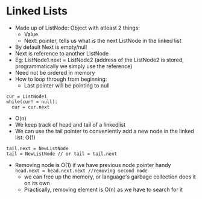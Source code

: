 # Linked Lists

- Made up of ListNode: Object with atleast 2 things:
  - Value
  - Next: pointer, tells us what is the next ListNode in the linked list
- By default Next is empty/null
- Next is reference to another ListNode
- Eg: ListNode1.next = ListNode2 (address of the ListNode2 is stored, programmatically we simply use the reference)
- Need not be ordered in memory
- How to loop through from beginning:
  - Last pointer will be pointing to null
```
cur = ListNode1
while(cur! = null):
  cur = cur.next
```
- O(n)
- We keep track of head and tail of a linkedlist
- We can use the tail pointer to conveniently add a new node in the linked list: O(1)
```
tail.next = NewListNode
tail = NewListNode // or tail = tail.next
```
- Removing node is O(1) if we have previous node pointer handy
`head.next = head.next.next //removing second node`
  - we can free up the memory, or language's garbage collection does it on its own
  - Practically, removing element is O(n) as we have to search for it